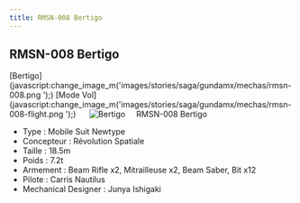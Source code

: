 ```yaml
---
title: RMSN-008 Bertigo
---
```


RMSN-008 Bertigo
----------------

[Bertigo](javascript:change_image_m('images/stories/saga/gundamx/mechas/rmsn-008.png
');) [Mode Vol](javascript:change_image_m('images/stories/saga/gundamx/mechas/rmsn-008-flight.png
');)      ![
Bertigo](/images/stories/saga/gundamx/mechas/rmsn-008.png
)    
RMSN-008 Bertigo   
  
- Type : Mobile Suit Newtype  
- Concepteur : Révolution Spatiale  
- Taille : 18.5m  
- Poids : 7.2t  
- Armement : Beam Rifle x2, Mitrailleuse x2, Beam Saber, Bit x12  
- Pilote : Carris Nautilus  
- Mechanical Designer : Junya Ishigaki

